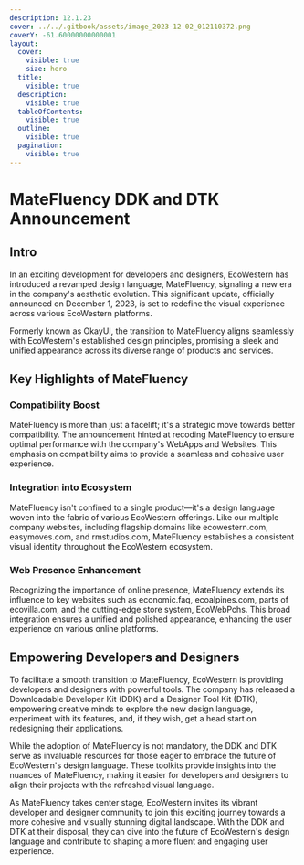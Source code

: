 ```yaml
---
description: 12.1.23
cover: ../../.gitbook/assets/image_2023-12-02_012110372.png
coverY: -61.60000000000001
layout:
  cover:
    visible: true
    size: hero
  title:
    visible: true
  description:
    visible: true
  tableOfContents:
    visible: true
  outline:
    visible: true
  pagination:
    visible: true
---
```


# MateFluency DDK and DTK Announcement

## Intro

In an exciting development for developers and designers, EcoWestern has introduced a revamped design language, MateFluency, signaling a new era in the company's aesthetic evolution. This significant update, officially announced on December 1, 2023, is set to redefine the visual experience across various EcoWestern platforms.

Formerly known as OkayUI, the transition to MateFluency aligns seamlessly with EcoWestern's established design principles, promising a sleek and unified appearance across its diverse range of products and services.

## **Key Highlights of MateFluency**

### **Compatibility Boost**&#x20;

MateFluency is more than just a facelift; it's a strategic move towards better compatibility. The announcement hinted at recoding MateFluency to ensure optimal performance with the company's WebApps and Websites. This emphasis on compatibility aims to provide a seamless and cohesive user experience.

### **Integration into Ecosystem**&#x20;

MateFluency isn't confined to a single product—it's a design language woven into the fabric of various EcoWestern offerings. Like our multiple company websites, including flagship domains like ecowestern.com, easymoves.com, and rmstudios.com, MateFluency establishes a consistent visual identity throughout the EcoWestern ecosystem.

### **Web Presence Enhancement**

Recognizing the importance of online presence, MateFluency extends its influence to key websites such as economic.faq, ecoalpines.com, parts of ecovilla.com, and the cutting-edge store system, EcoWebPchs. This broad integration ensures a unified and polished appearance, enhancing the user experience on various online platforms.

## **Empowering Developers and Designers**

To facilitate a smooth transition to MateFluency, EcoWestern is providing developers and designers with powerful tools. The company has released a Downloadable Developer Kit (DDK) and a Designer Tool Kit (DTK), empowering creative minds to explore the new design language, experiment with its features, and, if they wish, get a head start on redesigning their applications.

While the adoption of MateFluency is not mandatory, the DDK and DTK serve as invaluable resources for those eager to embrace the future of EcoWestern's design language. These toolkits provide insights into the nuances of MateFluency, making it easier for developers and designers to align their projects with the refreshed visual language.

As MateFluency takes center stage, EcoWestern invites its vibrant developer and designer community to join this exciting journey towards a more cohesive and visually stunning digital landscape. With the DDK and DTK at their disposal, they can dive into the future of EcoWestern's design language and contribute to shaping a more fluent and engaging user experience.
